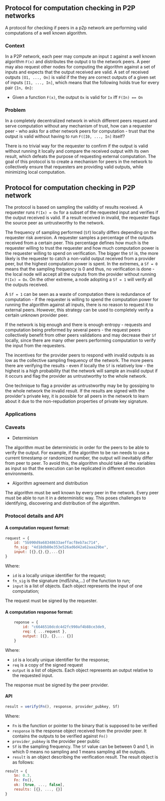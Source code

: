 ## Protocol for computation checking in P2P networks

A protocol for checking if peers in a p2p network are performing valid
computations of a well known algorithm.

### Context

In a P2P network, each peer may compute an input `I` against a well known 
algorithm `F(x)` and distributes the output `O` to the network peers. A peer may
also request other nodes for computing the algorithm against a set of inputs and
expects that the output received are valid. A set of received outputs 
`[O1, ..., On]` is valid if the they are correct outputs of a given set of inputs 
`[I1, ..., In]`, which means that the following holds true for every pair 
`{In, On}`:

 - Given a function `F(x)`, the output `Ox` is valid for `Ix` iff `F(In) == On`

### Problem

In a completely decentralized network in which different peers request and serve
computation without any mechanism of trust, how can a requester peer - who asks
for a other network peers for computation - trust that the output is valid
 without having to run `F([I0, ..., In]` itself?

There is no trivial way for the requester to confirm if the output is valid
without running it locally and compare the received output with its own result, 
which defeats the purpose of requesting external computation. The goal of this
protocol is to create a mechanism for peers in the network to collectively 
ensure that requesters are providing valid outputs, while minimizing local
computation.

## Protocol for computation checking in P2P network

The protocol is based on sampling the validity of results received. A
requester runs `F(Ix) = Ox` for a subset of the requested input and verifies
if the output received is valid. If a result received in invalid, the requester
flags the source peer as untrustworthy to the network.

The frequency of sampling performed (`Sf`) locally differs depending on the
requester risk aversion. A requester samples a percentage of the outputs
received from a certain peer. This percentage defines how much is the requester
willing to trust the requester and how much computation power is the requester
willing to spend on verification. The bigger the `Sf` is, the more likely is the
requester to catch a non-valid output received from a provider peer, but the
highest computation power is spent. In the extremes, a `Sf = 0` means that the
sampling frequency is 0 and thus, no verification is done - the local node will
accept all the outputs from the provider without running `F(Ix) = Ox`. On the
other extreme, a node adopting a `Sf = 1` will verify all the outputs received.

A `Sf = 1` can be seen as a waste of computation there is redundance of
computation - if the requester is willing to spend the computation power for
running the algorithm against all inputs, there is no reason to request it to
external peers. However, this strategy can be used to completely verify a 
certain unknown provider peer.

If the network is big enough and there is enough entropy - requests and
computation being preformed by several peers - the request peers collectively 
benefit from other peers validations and may decrease their `Sf` locally, since 
there are many other peers performing computation to verify the input from the 
requesters. 

The incentives for the provider peers to respond with invalid outputs is as low
as the collective sampling frequency of the network. The more peers there are 
verifying the results - even if locally the `Sf` is relatively low - the highest
 is a high probability that the network will sample an invalid output if it 
occurs and flag the provider as untrustworthy to the whole network.

One technique to flag a provider as untrustworthy may be by gossiping to the
whole network the invalid result. If the results are signed with the 
provider's private key, it is possible for all peers in the network to learn
about it due to the non-repudiation properties of private key signature.

### Applications

### Caveats

- Determinism

The algorithm must be deterministic in order for the peers to be able to verify
the output. For example, if the algorithm to be ran needs to use a current
timestamp or randomized number, the output will inevitably differ from peer to
peer. To avoid this, the algorithm should take all the variables as input so
that the execution can be replicated in different execution environments.

- Algorithm agreement and distribution

The algorithm must be well known by every peer in the network. Every peer must
be able to run it in a deterministic way. This poses challenges to identifying,
discovering and distribution of the algorithm.

### Protocol details and API

#### A computation request format:

```javascript
request = {
	id: "5b990d9a68348633aeffacf8eb7ac714",
	fn_sig: "4d18db80e353e526ad6d42a62aaa29be",
	input: [{},{},{},...{}]
}
```

Where: 

- `id` is a locally unique identifier for the request;
- `fn_sig` is the signature (md5/sha,...) of the function to run;
- `input` is a list of objects. Each object represents the input of one 
computation;

The request must be signed by the requester.

#### A computation response format:

```javascript
	reponse = {
		id: "c6646510dcdc4d2fc990af4b88ce3de9,
		req: { ...request },
		output: [{}, {},... {}]
	}
```

Where:

- `id` is a locally unique identifier for the response;
- `req` is a copy of the signed request
- `output` is a list of objects. Each object represents an output relative to
the requested input. 

The response must be signed by the peer provider.

#### API

```javascript
result = verify(Fn(), response, provider_pubkey, Sf)
```

Where:

- `Fn` is the function or pointer to the binary that is supposed to be verified
- `response` is the response object received from the provider peer. It contains
  the outputs to be verified against `Fn()`
- `provider_pubkey` is the provider peer public
- `Sf` is the sampling frequency. The `Sf` value can be between 0 and 1, in
  which 0 means no sampling and 1 means sampling all the outputs.
- `result` is an object describing the verification result. The result object is
as follows:

```javascript
result = {
	Sn: 0.3,
	Fn: Fn(),
	ok: [true, ..., false],
	results: [{}, ..., {}]
}
``` 
